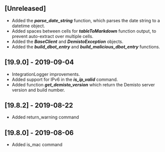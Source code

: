 ## [Unreleased]
  - Added the ***parse_date_string*** function, which parses the date string to a datetime object.
  - Added spaces between cells for ***tableToMarkdown*** function output, to prevent auto-extract over multiple cells.
  - Added the ***BaseClient*** and ***DemistoException*** objects.
  - Added the ***build_dbot_entry*** and ***build_malicious_dbot_entry*** functions.

## [19.9.0] - 2019-09-04
  - IntegrationLogger improvements.
  - Added support for IPv6 in the ***is_ip_valid*** command.
  - Added function ***get_demisto_version*** which return the Demisto server version and build number.


## [19.8.2] - 2019-08-22
  - Added return_warning command


## [19.8.0] - 2019-08-06
  - Added is_mac command

